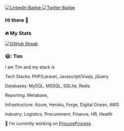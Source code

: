 <div id="badges">
  <a href="https://www.linkedin.com/in/timothy-soladoye">
    <img src="https://img.shields.io/badge/LinkedIn-blue?style=for-the-badge&logo=linkedin&logoColor=white" alt="LinkedIn Badge"/>
  </a>
  <a href="https://twitter.com/timoyesina">
    <img src="https://img.shields.io/badge/Twitter-blue?style=for-the-badge&logo=twitter&logoColor=white" alt="Twitter Badge"/>
  </a>
</div>

### Hi there 👋


### :fire: My Stats
[![GitHub Streak](http://github-readme-streak-stats.herokuapp.com?user=timoye&theme=dark&hide_border=true)](https://git.io/streak-stats)

### 😃: Tim
I am Tim and my stack is

Tech Stacks: PHP/Laravel, Javascript/Vuejs, jQuery

Databases: MySQL, MSSQL, SQLite, Redis

Reporting: Metabase, 

Infrastructure: Azure, Heroku, Forge, Digital Ocean, AWS

Industry: Logistics, Procurement, Finance, HR, Health

🔭 I’m currently working on [ProcureProcess](procureprocess.com)

<!--
**timoye/timoye** is a ✨ _special_ ✨ repository because its `README.md` (this file) appears on your GitHub profile.

Here are some ideas to get you started:

- 🔭 I’m currently working on ...
- 🌱 I’m currently learning ...
- 👯 I’m looking to collaborate on ...
- 🤔 I’m looking for help with ...
- 💬 Ask me about ...
- 📫 How to reach me: ...
- 😄 Pronouns: ...
- ⚡ Fun fact: ...
-->
